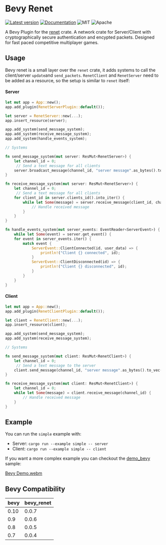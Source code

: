 # Bevy Renet
[![Latest version](https://img.shields.io/crates/v/bevy_renet.svg)](https://crates.io/crates/bevy_renet)
[![Documentation](https://docs.rs/bevy_renet/badge.svg)](https://docs.rs/bevy_renet)
![MIT](https://img.shields.io/badge/license-MIT-blue.svg)
![Apache](https://img.shields.io/badge/license-Apache-blue.svg)

A Bevy Plugin for the [renet](https://github.com/lucaspoffo/renet) crate.
A network crate for Server/Client with cryptographically secure authentication and encypted packets.
Designed for fast paced competitive multiplayer games.

## Usage
Bevy renet is a small layer over the `renet` crate, it adds systems to call the client/server `update`and `send_packets`. `RenetClient` and `RenetServer` need to be added as a resource, so the setup is similar to `renet` itself:

#### Server
```rust
let mut app = App::new();
app.add_plugin(RenetServerPlugin::default());

let server = RenetServer::new(...);
app.insert_resource(server);

app.add_system(send_message_system);
app.add_system(receive_message_system);
app.add_system(handle_events_system);

// Systems

fn send_message_system(mut server: ResMut<RenetServer>) {
    let channel_id = 0;
     // Send a text message for all clients
    server.broadcast_message(channel_id, "server message".as_bytes().to_vec());
}

fn receive_message_system(mut server: ResMut<RenetServer>) {
    let channel_id = 0;
     // Send a text message for all clients
    for client_id in server.clients_id().into_iter() {
        while let Some(message) = server.receive_message(client_id, channel_id) {
            // Handle received message
        }
    }
}

fn handle_events_system(mut server_events: EventReader<ServerEvent>) {
    while let Some(event) = server.get_event() {
    for event in server_events.iter() {
        match event {
            ServerEvent::ClientConnected(id, user_data) => {
                println!("Client {} connected", id);
            }
            ServerEvent::ClientDisconnected(id) => {
                println!("Client {} disconnected", id);
            }
        }
    }
}
```

#### Client
```rust
let mut app = App::new();
app.add_plugin(RenetClientPlugin::default());

let client = RenetClient::new(...);
app.insert_resource(client);

app.add_system(send_message_system);
app.add_system(receive_message_system);

// Systems

fn send_message_system(mut client: ResMut<RenetClient>) {
    let channel_id = 0;
     // Send a text message to the server
    client.send_message(channel_id, "server message".as_bytes().to_vec());
}

fn receive_message_system(mut client: ResMut<RenetClient>) {
    let channel_id = 0;
    while let Some(message) = client.receive_message(channel_id) {
        // Handle received message
    }
}
```

## Example

You can run the `simple` example with:
* Server: `cargo run --example simple -- server`
* Client: `cargo run --example simple -- client`

If you want a more complex example you can checkout the [demo_bevy](https://github.com/lucaspoffo/renet/tree/master/demo_bevy) sample:

[Bevy Demo.webm](https://user-images.githubusercontent.com/35241085/180664609-f8c969e0-d313-45c0-9c04-8a116896d0bd.webm)

## Bevy Compatibility

|bevy|bevy_renet|
|---|---|
|0.10|0.0.7|
|0.9|0.0.6|
|0.8|0.0.5|
|0.7|0.0.4|
